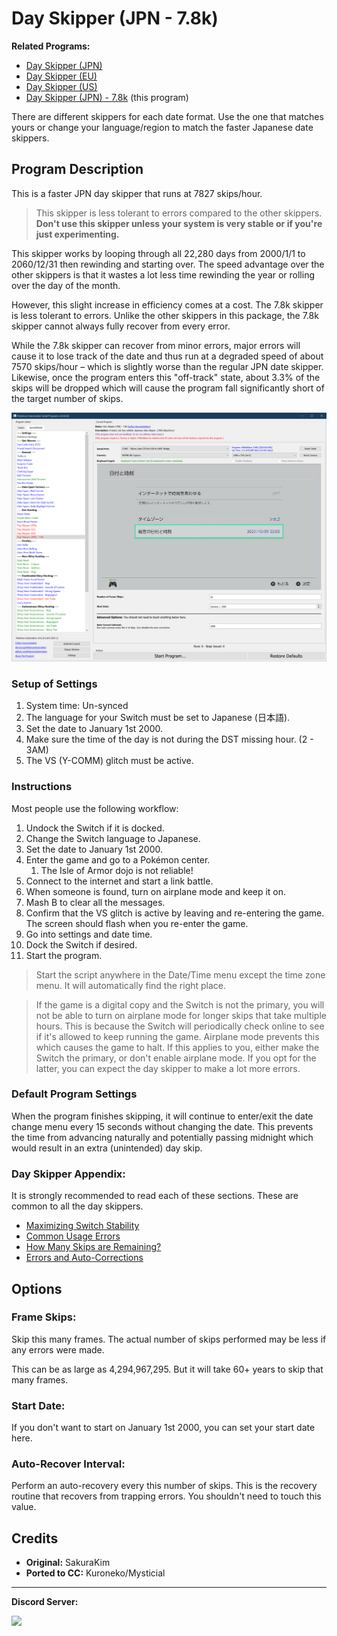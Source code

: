# Day Skipper (JPN - 7.8k)

**Related Programs:**
- [Day Skipper (JPN)](https://github.com/PokemonAutomation/ComputerControl/blob/master/Wiki/Programs/PokemonSwSh/DaySkipperJPN.md)
- [Day Skipper (EU)](https://github.com/PokemonAutomation/ComputerControl/blob/master/Wiki/Programs/PokemonSwSh/DaySkipperEU.md)
- [Day Skipper (US)](https://github.com/PokemonAutomation/ComputerControl/blob/master/Wiki/Programs/PokemonSwSh/DaySkipperUS.md)
- [Day Skipper (JPN) - 7.8k](https://github.com/PokemonAutomation/ComputerControl/blob/master/Wiki/Programs/PokemonSwSh/DaySkipperJPN-7.8k.md) (this program)

There are different skippers for each date format. Use the one that matches yours or change your language/region to match the faster Japanese date skippers.


## Program Description

This is a faster JPN day skipper that runs at 7827 skips/hour.

> This skipper is less tolerant to errors compared to the other skippers. **Don't use this skipper unless your system is very stable or if you're just experimenting.**

This skipper works by looping through all 22,280 days from 2000/1/1 to 2060/12/31 then rewinding and starting over. The speed advantage over the other skippers is that it wastes a lot less time rewinding the year or rolling over the day of the month.

However, this slight increase in efficiency comes at a cost. The 7.8k skipper is less tolerant to errors. Unlike the other skippers in this package, the 7.8k skipper cannot always fully recover from every error.

While the 7.8k skipper can recover from minor errors, major errors will cause it to lose track of the date and thus run at a degraded speed of about 7570 skips/hour – which is slightly worse than the regular JPN date skipper. Likewise, once the program enters this "off-track" state, about 3.3% of the skips will be dropped which will cause the program fall significantly short of the target number of skips.

<img src="images/DaySkipperJPN-7.8k-0.png">

### Setup of Settings

1. System time: Un-synced
2. The language for your Switch must be set to Japanese (日本語).
3. Set the date to January 1st 2000.
3. Make sure the time of the day is not during the DST missing hour. (2 - 3AM)
4. The VS (Y-COMM) glitch must be active.

### Instructions

Most people use the following workflow:

1. Undock the Switch if it is docked.
2. Change the Switch language to Japanese.
3. Set the date to January 1st 2000.
4. Enter the game and go to a Pokémon center.
   1. The Isle of Armor dojo is not reliable!
5. Connect to the internet and start a link battle.
6. When someone is found, turn on airplane mode and keep it on.
7. Mash B to clear all the messages.
8. Confirm that the VS glitch is active by leaving and re-entering the game. The screen should flash when you re-enter the game.
9. Go into settings and date time.
10. Dock the Switch if desired.
11. Start the program.

   > Start the script anywhere in the Date/Time menu except the time zone menu. It will automatically find the right place.

   > If the game is a digital copy and the Switch is not the primary, you will not be able to turn on airplane mode for longer skips that take multiple hours. This is because the Switch will periodically check online to see if it's allowed to keep running the game. Airplane mode prevents this which causes the game to halt.
   > If this applies to you, either make the Switch the primary, or don't enable airplane mode. If you opt for the latter, you can expect the day skipper to make a lot more errors.

### Default Program Settings

When the program finishes skipping, it will continue to enter/exit the date change menu every 15 seconds without changing the date. This prevents the time from advancing naturally and potentially passing midnight which would result in an extra (unintended) day skip.

### Day Skipper Appendix:

It is strongly recommended to read each of these sections. These are common to all the day skippers.
- [Maximizing Switch Stability](https://github.com/PokemonAutomation/Microcontroller/blob/master/Wiki/Programs/NintendoSwitch/SwitchStability.md)
- [Common Usage Errors](https://github.com/PokemonAutomation/Microcontroller/blob/master/Wiki/Programs/PokemonSwSh/DaySkippers.md#common-usage-errors#common-usage-errors)
- [How Many Skips are Remaining?](https://github.com/PokemonAutomation/Microcontroller/blob/master/Wiki/Programs/PokemonSwSh/DaySkippers.md#common-usage-errors#how-many-skips-are-remaining)
- [Errors and Auto-Corrections](https://github.com/PokemonAutomation/Microcontroller/blob/master/Wiki/Programs/PokemonSwSh/DaySkippers.md#common-usage-errors#errors-and-auto-corrections)


## Options

### Frame Skips: 
Skip this many frames. The actual number of skips performed may be less if any errors were made.

This can be as large as 4,294,967,295. But it will take 60+ years to skip that many frames.

### Start Date:

If you don't want to start on January 1st 2000, you can set your start date here.

### Auto-Recover Interval:

Perform an auto-recovery every this number of skips. This is the recovery routine that recovers from trapping errors. You shouldn't need to touch this value.


## Credits

- **Original:** SakuraKim
- **Ported to CC:** Kuroneko/Mysticial



<hr>

**Discord Server:** 

[<img src="https://canary.discordapp.com/api/guilds/695809740428673034/widget.png?style=banner2">](https://discord.gg/cQ4gWxN)



